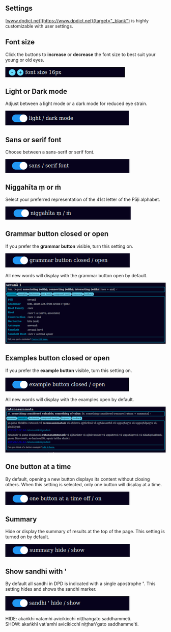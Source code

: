 ## Settings

[www.dpdict.net](https://www.dpdict.net){target="_blank"} is highly customizable with user settings.

## Font size

Click the buttons to **increase** or **decrease** the font size to best suit your young or old eyes. 

![font size](../pics/dpdict.net/dpdict_settings_font_size.png)

## Light or Dark mode

Adjust between a light mode or a dark mode for reduced eye strain.

![light dark mode](../pics/dpdict.net/dpdict_settings_light_dark_mode.png)

## Sans or serif font

Choose between a sans-serif or serif font.

![alt text](../pics/dpdict.net/dpdict_settings_sans_serif.png)

## Niggahīta ṃ or ṁ

Select your preferred representation of the 41st letter of the Pāḷi alphabet.

![niggahita](../pics/dpdict.net/dpdict_settings_niggahita.png)

## Grammar button closed or open

If you prefer the **grammar button** visible, turn this setting on.

![grammar open closed](../pics/dpdict.net/dpdict_settings_grammar_open.png)

All new words will display with the grammar button open by default.

![grammar button open](../pics/dpdict.net/dpdict_settings_grammar_button_open.png)

## Examples button closed or open

If you prefer the **example button** visible, turn this setting on.

![example button open closed](../pics/dpdict.net/dpdict_settings_example_closed_open.png)

All new words will display with the examples open by default.

![example button open](../pics/dpdict.net/dpdict_settings_examples_open.png)

## One button at a time

By default, opening a new button displays its content without closing others. When this setting is selected, only one button will display at a time.

![alt text](../pics/dpdict.net/dpdict_settings_one_button_at_a_time.png)

## Summary 

Hide or display the summary of results at the top of the page. This setting is turned on by default. 

![summary](../pics/dpdict.net/dpdict_settings_summary_show.png)

## Show sandhi with '

By default all sandhi in DPD is indicated with a single apostrophe **'**. This setting hides and shows the sandhi marker.

![sandhi hide show](../pics/dpdict.net/dpdict_settings_sandhi_hide_show.png)

HIDE: akaṅkhī vatamhi avicikicchī niṭṭhaṅgato saddhammeti.\
SHOW: akaṅkhī vat'amhi avicikicchī niṭṭhaṅ'gato saddhamme'ti.

